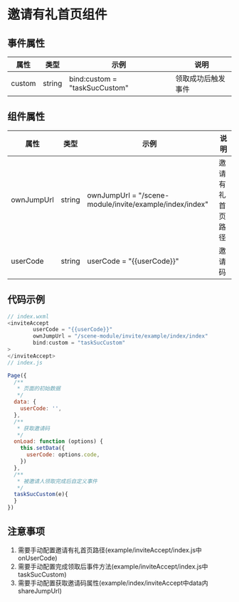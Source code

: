 # 邀请有礼首页组件



## 事件属性

| 属性   | 类型   | 示例                          | 说明               |
| ------ | ------ | ----------------------------- | ------------------ |
| custom | string | bind:custom = "taskSucCustom" | 领取成功后触发事件 |



## 组件属性

| 属性       | 类型   | 示例                                                    | 说明             |
| ---------- | ------ | ------------------------------------------------------- | ---------------- |
| ownJumpUrl | string | ownJumpUrl = "/scene-module/invite/example/index/index" | 邀请有礼首页路径 |
| userCode   | string | userCode = "{{userCode}}"                               | 邀请码           |

## 代码示例

```js
// index.wxml
<inviteAccept 
		userCode = "{{userCode}}"
		ownJumpUrl = "/scene-module/invite/example/index/index" 
		bind:custom = "taskSucCustom"
>
</inviteAccept>
// index.js

Page({
  /**
   * 页面的初始数据
   */
  data: {
    userCode: '',
  },
  /**
   * 获取邀请码
   */
  onLoad: function (options) {
    this.setData({
      userCode: options.code,
    })
  },
  /**
   * 被邀请人领取完成后自定义事件
   */
  taskSucCustom(e){
  }
})
```



## 注意事项

1. 需要手动配置邀请有礼首页路径(example/inviteAccept/index.js中onUserCode)
2. 需要手动配置完成领取后事件方法(example/inviteAccept/index.js中taskSucCustom)
3. 需要手动配置获取邀请码属性(example/index/inviteAccept中data内shareJumpUrl)
